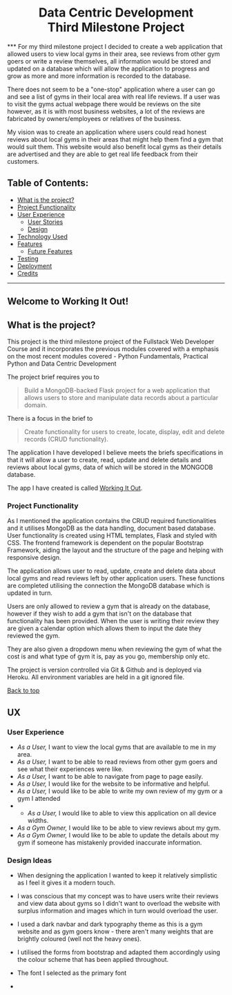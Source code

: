<h1 align="center">
Data Centric Development
<br> Third Milestone Project
</h1>
***
For my third milestone project I decided to create a web application that allowed users to view local gyms in their area, see reviews from other gym goers or write a review themselves, all information would be stored and updated on a database which will allow the application to progress and grow as more and more information is recorded to the database.

There does not seem to be a "one-stop" application where a user can go and see a list of gyms in their local area with real life reviews. If a user was to visit the gyms actual webpage there would be reviews on the site however, as it is with most business websites, a lot of the reviews are fabricated by owners/employees or relatives of the business.

My vision was to create an application where users could read honest reviews about local gyms in their areas that might help them find a gym that would suit them. This website would also benefit local gyms as their details are advertised and they are able to get real life feedback from their customers.

## Table of Contents:
* [What is the project?](#what-does-it-do-and-what-does-it-need-to-fulfill)
* [Project Functionality](#functionality-of-project)
* [User Experience](#user-experience)
    * [User Stories](#user-stories)
    * [Design](#design)
* [Technology Used](#technology-used)
* [Features](#features)
    * [Future Features](#future-features)
* [Testing](#testing)
* [Deployment](#deployment)
* [Credits](#credits)


***

## Welcome to Working It Out!

## What is the project?

This project is the third milestone project of the Fullstack Web Developer Course and it incorporates the previous modules covered with a emphasis on the most recent modules covered - Python Fundamentals, Practical Python and Data Centric Development

The project brief requires you to 
> Build a MongoDB-backed Flask project for a web application that allows users to store and manipulate data records about a particular domain. <br>

There is a focus in the brief to 

>Create functionality for users to create, locate, display, edit and delete records (CRUD functionality). <br>

The application I have developed I believe meets the briefs specifications in that it  will allow a user to create, read, update and delete details and reviews about local gyms, data of which will be stored in the MONGODB database. <br>

The app I have created is called <a href="">Working It Out</a>.

### Project Functionality
As I mentioned the application contains the CRUD required functionalities and it utilises MongoDB as the data handling, document based database. User functionality is created using HTML templates, Flask and styled with CSS. The frontend framework is dependent on the popular Bootstrap Framework, aiding the layout and the structure of the page and helping with responsive design. 

The application allows user to read, update, create and delete data about local gyms and read reviews left by other application users. These functions are completed utilising the connection the MongoDB database which is updated in turn. 

Users are only allowed to review a gym that is already on the database, however if they wish to add a gym that isn't on the database that functionality has been provided. When the user is writing their review they are given a calendar option which allows them to input the date they reviewed the gym. 

They are also given a dropdown menu when reviewing the gym of what the cost is and what type of gym it is, pay as you go, membership only etc.

The project is version controlled via Git & Github and is deployed via Heroku. All environment variables are held in a git ignored file.

[Back to top](#table-of-contents)

## UX

### User Experience

* *As a  User,* I want to view the local gyms that are available to me in my area.
* *As a  User,*  I want to be able to read reviews from other gym goers and see what their experiences were like.
* *As a  User,* I want to be able to navigate from page to page easily.
* *As a  User,* I would like for the website to be informative and helpful.
* *As a  User,* I would like to be able to write my own review of my gym or a gym I attended
* * *As a  User,* I would like to able to view this application on all device widths.
* *As a  Gym Owner,* I would like to be able to view reviews about my gym.
* *As a  Gym Owner,*  I would like to be able to update the details about my gym if someone has mistakenly provided inaccurate information. 
### Design Ideas

- When designing the application I wanted to keep it relatively simplistic as I feel it gives it a modern touch.

- I was conscious that my concept was to have users write their reviews and view data about gyms so I didn't want to overload the website with surplus information and images which in turn would overload the user.

- I used a dark navbar and dark typography theme as this is a gym website and as gym goers know - there aren't many weights that are brightly coloured (well not the heavy ones). 

- I utilised the forms from bootstrap and adapted them accordingly using the colour scheme that has been applied throughout.

- The font I selected as the primary font 

-  